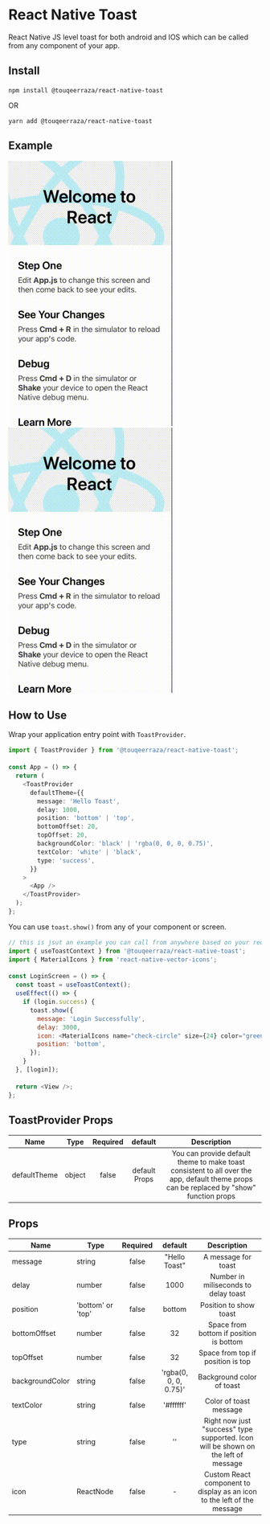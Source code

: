 # React Native Toast

React Native JS level toast for both android and IOS which can be called from any component of your app.

## Install

```
npm install @touqeerraza/react-native-toast
```

OR

```
yarn add @touqeerraza/react-native-toast
```

## Example

![Top Example](https://github.com/asaeed14/react-native-toast/blob/main/top.gif)
![Bottom Example](https://github.com/asaeed14/react-native-toast/blob/main/bottom.gif)

## How to Use

Wrap your application entry point with `ToastProvider`.

```ts
import { ToastProvider } from '@touqeerraza/react-native-toast';

const App = () => {
  return (
    <ToastProvider
      defaultTheme={{
        message: 'Hello Toast',
        delay: 1000,
        position: 'bottom' | 'top',
        bottomOffset: 20,
        topOffset: 20,
        backgroundColor: 'black' | 'rgba(0, 0, 0, 0.75)',
        textColor: 'white' | 'black',
        type: 'success',
      }}
    >
      <App />
    </ToastProvider>
  );
};
```

You can use `toast.show()` from any of your component or screen.

```js
// this is jsut an example you can call from anywhere based on your requirement.
import { useToastContext } from '@touqeerraza/react-native-toast';
import { MaterialIcons } from 'react-native-vector-icons';

const LoginScreen = () => {
  const toast = useToastContext();
  useEffect(() => {
    if (login.success) {
      toast.show({
        message: 'Login Successfully',
        delay: 3000,
        icon: <MaterialIcons name="check-circle" size={24} color="green" />,
        position: 'bottom',
      });
    }
  }, [login]);

  return <View />;
};
```

## ToastProvider Props

| Name         | Type   | Required |    default    |                                                               Description                                                                |
| ------------ | ------ | :------: | :-----------: | :--------------------------------------------------------------------------------------------------------------------------------------: |
| defaultTheme | object |  false   | default Props | You can provide default theme to make toast consistent to all over the app, default theme props can be replaced by "show" function props |

## Props

| Name            | Type              | Required |        default        |                                    Description                                     |
| --------------- | ----------------- | :------: | :-------------------: | :--------------------------------------------------------------------------------: |
| message         | string            |  false   |     "Hello Toast"     |                                A message for toast                                 |
| delay           | number            |  false   |         1000          |                        Number in miliseconds to delay toast                        |
| position        | 'bottom' or 'top' |  false   |        bottom         |                               Position to show toast                               |
| bottomOffset    | number            |  false   |          32           |                      Space from bottom if position is bottom                       |
| topOffset       | number            |  false   |          32           |                         Space from top if position is top                          |
| backgroundColor | string            |  false   | 'rgba(0, 0, 0, 0.75)' |                             Background color of toast                              |
| textColor       | string            |  false   |       '#ffffff'       |                               Color of toast message                               |
| type            | string            |  false   |          ''           | Right now just "success" type supported. Icon will be shown on the left of message |
| icon            | ReactNode         |  false   |          -            | Custom React component to display as an icon to the left of the message            |

